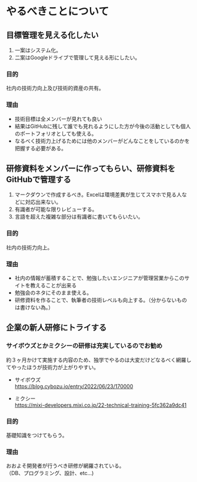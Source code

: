 # やるべきことについて

## 目標管理を見える化したい

1. 一案はシステム化。
2. 二案はGoogleドライブで管理して見える形にしたい。

### 目的

社内の技術力向上及び技術的資産の共有。

### 理由

* 技術目標は全メンバーが見れても良い
* 結果はGitHubに残して誰でも見れるようにした方が今後の活動としても個人のポートフォリオとしても使える。
* なるべく技術力上げるためには他のメンバーがどんなことをしているのかを把握する必要がある。

## 研修資料をメンバーに作ってもらい、研修資料をGitHubで管理する

1. マークダウンで作成するべき。Excelは環境差異が生じてスマホで見る人などに対応出来ない。
1. 有識者が可能な限りレビューする。
1. 言語を超えた複雑な部分は有識者に書いてもらいたい。

### 目的

社内の技術力向上。

### 理由

* 社内の情報が蓄積することで、勉強したいエンジニアが管理営業からこのサイトを教えることが出来る
* 勉強会のネタにそのまま使える。
* 研修資料を作ることで、執筆者の技術レベルも向上する。（分からないものは書けない為。）

## 企業の新人研修にトライする

### サイボウズとかミクシーの研修は充実しているのでお勧め

約３ヶ月かけて実施する内容のため、独学でやるのは大変だけどなるべく網羅してやったほうが技術力が上がりやすい。

* サイボウズ  
<https://blog.cybozu.io/entry/2022/06/23/170000>

* ミクシー  
<https://mixi-developers.mixi.co.jp/22-technical-training-5fc362a9dc41>

### 目的

基礎知識をつけてもらう。  

### 理由

おおよそ開発者が行うべき研修が網羅されている。  
     （DB、プログラミング、設計、etc...)

